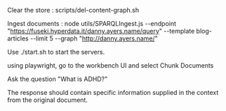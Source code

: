 Clear the store :
scripts/del-content-graph.sh

Ingest documents :
node utils/SPARQLIngest.js   --endpoint "https://fuseki.hyperdata.it/danny.ayers.name/query"   --template blog-articles   --limit 5   --graph "http://danny.ayers.name/"

Use ./start.sh to start the servers.

using playwright, go to the workbench UI and select Chunk Documents

Ask the question "What is ADHD?" 

The response should contain specific information supplied in the context from the original document.